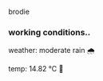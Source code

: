 brodie

<!--weather_start-->
### working conditions..

weather: moderate rain 🌧️

temp: 14.82 °C 👕

<!--weather_end-->
